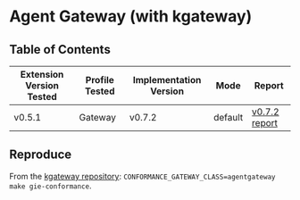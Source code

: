 # Agent Gateway (with kgateway)

## Table of Contents

| Extension Version Tested | Profile Tested | Implementation Version | Mode    | Report                                                                     |
|--------------------------|----------------|------------------------|---------|----------------------------------------------------------------------------|
| v0.5.1                   | Gateway        | v0.7.2                 | default | [v0.7.2 report](./inference-v0.7.2-report.yaml)   |

## Reproduce

From the [kgateway repository](https://github.com/kgateway-dev/kgateway/): `CONFORMANCE_GATEWAY_CLASS=agentgateway make gie-conformance`.
